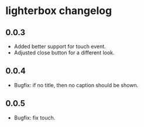 # lighterbox changelog

## 0.0.3

- Added better support for touch event.
- Adjusted close button for a different look.

## 0.0.4

- Bugfix: if no title, then no caption should be shown.

## 0.0.5

- Bugfix: fix touch.